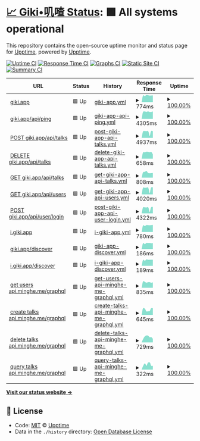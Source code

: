 # [📈 Giki•叽喳 Status](https://giki.app): <!--live status--> **🟩 All systems operational**

This repository contains the open-source uptime monitor and status page for [Upptime](https://upptime.js.org), powered by [Upptime](https://github.com/upptime/upptime).

[![Uptime CI](https://github.com/koj-co/upptime/workflows/Uptime%20CI/badge.svg)](https://github.com/koj-co/upptime/actions?query=workflow%3A%22Uptime+CI%22)
[![Response Time CI](https://github.com/koj-co/upptime/workflows/Response%20Time%20CI/badge.svg)](https://github.com/koj-co/upptime/actions?query=workflow%3A%22Response+Time+CI%22)
[![Graphs CI](https://github.com/koj-co/upptime/workflows/Graphs%20CI/badge.svg)](https://github.com/koj-co/upptime/actions?query=workflow%3A%22Graphs+CI%22)
[![Static Site CI](https://github.com/koj-co/upptime/workflows/Static%20Site%20CI/badge.svg)](https://github.com/koj-co/upptime/actions?query=workflow%3A%22Static+Site+CI%22)
[![Summary CI](https://github.com/koj-co/upptime/workflows/Summary%20CI/badge.svg)](https://github.com/koj-co/upptime/actions?query=workflow%3A%22Summary+CI%22)

<!--start: status pages-->
<!-- This summary is generated by Upptime (https://github.com/upptime/upptime) -->
<!-- Do not edit this manually, your changes will be overwritten -->
<!-- prettier-ignore -->
| URL | Status | History | Response Time | Uptime |
| --- | ------ | ------- | ------------- | ------ |
| <img alt="" src="https://icons.duckduckgo.com/ip3/giki.app.ico" height="13"> [giki.app](https://giki.app) | 🟩 Up | [giki-app.yml](https://github.com/gikiapp/status/commits/HEAD/history/giki-app.yml) | <details><summary><img alt="Response time graph" src="./graphs/giki-app/response-time-week.png" height="20"> 774ms</summary><br><a href="https://gikiapp.github.io/status/history/giki-app"><img alt="Response time 709" src="https://img.shields.io/endpoint?url=https%3A%2F%2Fraw.githubusercontent.com%2Fgikiapp%2Fstatus%2FHEAD%2Fapi%2Fgiki-app%2Fresponse-time.json"></a><br><a href="https://gikiapp.github.io/status/history/giki-app"><img alt="24-hour response time 627" src="https://img.shields.io/endpoint?url=https%3A%2F%2Fraw.githubusercontent.com%2Fgikiapp%2Fstatus%2FHEAD%2Fapi%2Fgiki-app%2Fresponse-time-day.json"></a><br><a href="https://gikiapp.github.io/status/history/giki-app"><img alt="7-day response time 774" src="https://img.shields.io/endpoint?url=https%3A%2F%2Fraw.githubusercontent.com%2Fgikiapp%2Fstatus%2FHEAD%2Fapi%2Fgiki-app%2Fresponse-time-week.json"></a><br><a href="https://gikiapp.github.io/status/history/giki-app"><img alt="30-day response time 736" src="https://img.shields.io/endpoint?url=https%3A%2F%2Fraw.githubusercontent.com%2Fgikiapp%2Fstatus%2FHEAD%2Fapi%2Fgiki-app%2Fresponse-time-month.json"></a><br><a href="https://gikiapp.github.io/status/history/giki-app"><img alt="1-year response time 796" src="https://img.shields.io/endpoint?url=https%3A%2F%2Fraw.githubusercontent.com%2Fgikiapp%2Fstatus%2FHEAD%2Fapi%2Fgiki-app%2Fresponse-time-year.json"></a></details> | <details><summary><a href="https://gikiapp.github.io/status/history/giki-app">100.00%</a></summary><a href="https://gikiapp.github.io/status/history/giki-app"><img alt="All-time uptime 93.54%" src="https://img.shields.io/endpoint?url=https%3A%2F%2Fraw.githubusercontent.com%2Fgikiapp%2Fstatus%2FHEAD%2Fapi%2Fgiki-app%2Fuptime.json"></a><br><a href="https://gikiapp.github.io/status/history/giki-app"><img alt="24-hour uptime 100.00%" src="https://img.shields.io/endpoint?url=https%3A%2F%2Fraw.githubusercontent.com%2Fgikiapp%2Fstatus%2FHEAD%2Fapi%2Fgiki-app%2Fuptime-day.json"></a><br><a href="https://gikiapp.github.io/status/history/giki-app"><img alt="7-day uptime 100.00%" src="https://img.shields.io/endpoint?url=https%3A%2F%2Fraw.githubusercontent.com%2Fgikiapp%2Fstatus%2FHEAD%2Fapi%2Fgiki-app%2Fuptime-week.json"></a><br><a href="https://gikiapp.github.io/status/history/giki-app"><img alt="30-day uptime 94.66%" src="https://img.shields.io/endpoint?url=https%3A%2F%2Fraw.githubusercontent.com%2Fgikiapp%2Fstatus%2FHEAD%2Fapi%2Fgiki-app%2Fuptime-month.json"></a><br><a href="https://gikiapp.github.io/status/history/giki-app"><img alt="1-year uptime 89.28%" src="https://img.shields.io/endpoint?url=https%3A%2F%2Fraw.githubusercontent.com%2Fgikiapp%2Fstatus%2FHEAD%2Fapi%2Fgiki-app%2Fuptime-year.json"></a></details>
| <img alt="" src="https://icons.duckduckgo.com/ip3/giki.app.ico" height="13"> [giki.app/api/ping](https://giki.app/api/ping) | 🟩 Up | [giki-app-api-ping.yml](https://github.com/gikiapp/status/commits/HEAD/history/giki-app-api-ping.yml) | <details><summary><img alt="Response time graph" src="./graphs/giki-app-api-ping/response-time-week.png" height="20"> 4305ms</summary><br><a href="https://gikiapp.github.io/status/history/giki-app-api-ping"><img alt="Response time 1993" src="https://img.shields.io/endpoint?url=https%3A%2F%2Fraw.githubusercontent.com%2Fgikiapp%2Fstatus%2FHEAD%2Fapi%2Fgiki-app-api-ping%2Fresponse-time.json"></a><br><a href="https://gikiapp.github.io/status/history/giki-app-api-ping"><img alt="24-hour response time 4264" src="https://img.shields.io/endpoint?url=https%3A%2F%2Fraw.githubusercontent.com%2Fgikiapp%2Fstatus%2FHEAD%2Fapi%2Fgiki-app-api-ping%2Fresponse-time-day.json"></a><br><a href="https://gikiapp.github.io/status/history/giki-app-api-ping"><img alt="7-day response time 4305" src="https://img.shields.io/endpoint?url=https%3A%2F%2Fraw.githubusercontent.com%2Fgikiapp%2Fstatus%2FHEAD%2Fapi%2Fgiki-app-api-ping%2Fresponse-time-week.json"></a><br><a href="https://gikiapp.github.io/status/history/giki-app-api-ping"><img alt="30-day response time 4229" src="https://img.shields.io/endpoint?url=https%3A%2F%2Fraw.githubusercontent.com%2Fgikiapp%2Fstatus%2FHEAD%2Fapi%2Fgiki-app-api-ping%2Fresponse-time-month.json"></a><br><a href="https://gikiapp.github.io/status/history/giki-app-api-ping"><img alt="1-year response time 2343" src="https://img.shields.io/endpoint?url=https%3A%2F%2Fraw.githubusercontent.com%2Fgikiapp%2Fstatus%2FHEAD%2Fapi%2Fgiki-app-api-ping%2Fresponse-time-year.json"></a></details> | <details><summary><a href="https://gikiapp.github.io/status/history/giki-app-api-ping">100.00%</a></summary><a href="https://gikiapp.github.io/status/history/giki-app-api-ping"><img alt="All-time uptime 93.45%" src="https://img.shields.io/endpoint?url=https%3A%2F%2Fraw.githubusercontent.com%2Fgikiapp%2Fstatus%2FHEAD%2Fapi%2Fgiki-app-api-ping%2Fuptime.json"></a><br><a href="https://gikiapp.github.io/status/history/giki-app-api-ping"><img alt="24-hour uptime 100.00%" src="https://img.shields.io/endpoint?url=https%3A%2F%2Fraw.githubusercontent.com%2Fgikiapp%2Fstatus%2FHEAD%2Fapi%2Fgiki-app-api-ping%2Fuptime-day.json"></a><br><a href="https://gikiapp.github.io/status/history/giki-app-api-ping"><img alt="7-day uptime 100.00%" src="https://img.shields.io/endpoint?url=https%3A%2F%2Fraw.githubusercontent.com%2Fgikiapp%2Fstatus%2FHEAD%2Fapi%2Fgiki-app-api-ping%2Fuptime-week.json"></a><br><a href="https://gikiapp.github.io/status/history/giki-app-api-ping"><img alt="30-day uptime 94.66%" src="https://img.shields.io/endpoint?url=https%3A%2F%2Fraw.githubusercontent.com%2Fgikiapp%2Fstatus%2FHEAD%2Fapi%2Fgiki-app-api-ping%2Fuptime-month.json"></a><br><a href="https://gikiapp.github.io/status/history/giki-app-api-ping"><img alt="1-year uptime 89.29%" src="https://img.shields.io/endpoint?url=https%3A%2F%2Fraw.githubusercontent.com%2Fgikiapp%2Fstatus%2FHEAD%2Fapi%2Fgiki-app-api-ping%2Fuptime-year.json"></a></details>
| <img alt="" src="https://icons.duckduckgo.com/ip3/giki.app.ico" height="13"> [POST giki.app/api/talks](https://giki.app/api/talks) | 🟩 Up | [post-giki-app-api-talks.yml](https://github.com/gikiapp/status/commits/HEAD/history/post-giki-app-api-talks.yml) | <details><summary><img alt="Response time graph" src="./graphs/post-giki-app-api-talks/response-time-week.png" height="20"> 4937ms</summary><br><a href="https://gikiapp.github.io/status/history/post-giki-app-api-talks"><img alt="Response time 2391" src="https://img.shields.io/endpoint?url=https%3A%2F%2Fraw.githubusercontent.com%2Fgikiapp%2Fstatus%2FHEAD%2Fapi%2Fpost-giki-app-api-talks%2Fresponse-time.json"></a><br><a href="https://gikiapp.github.io/status/history/post-giki-app-api-talks"><img alt="24-hour response time 6176" src="https://img.shields.io/endpoint?url=https%3A%2F%2Fraw.githubusercontent.com%2Fgikiapp%2Fstatus%2FHEAD%2Fapi%2Fpost-giki-app-api-talks%2Fresponse-time-day.json"></a><br><a href="https://gikiapp.github.io/status/history/post-giki-app-api-talks"><img alt="7-day response time 4937" src="https://img.shields.io/endpoint?url=https%3A%2F%2Fraw.githubusercontent.com%2Fgikiapp%2Fstatus%2FHEAD%2Fapi%2Fpost-giki-app-api-talks%2Fresponse-time-week.json"></a><br><a href="https://gikiapp.github.io/status/history/post-giki-app-api-talks"><img alt="30-day response time 5150" src="https://img.shields.io/endpoint?url=https%3A%2F%2Fraw.githubusercontent.com%2Fgikiapp%2Fstatus%2FHEAD%2Fapi%2Fpost-giki-app-api-talks%2Fresponse-time-month.json"></a><br><a href="https://gikiapp.github.io/status/history/post-giki-app-api-talks"><img alt="1-year response time 3050" src="https://img.shields.io/endpoint?url=https%3A%2F%2Fraw.githubusercontent.com%2Fgikiapp%2Fstatus%2FHEAD%2Fapi%2Fpost-giki-app-api-talks%2Fresponse-time-year.json"></a></details> | <details><summary><a href="https://gikiapp.github.io/status/history/post-giki-app-api-talks">100.00%</a></summary><a href="https://gikiapp.github.io/status/history/post-giki-app-api-talks"><img alt="All-time uptime 49.80%" src="https://img.shields.io/endpoint?url=https%3A%2F%2Fraw.githubusercontent.com%2Fgikiapp%2Fstatus%2FHEAD%2Fapi%2Fpost-giki-app-api-talks%2Fuptime.json"></a><br><a href="https://gikiapp.github.io/status/history/post-giki-app-api-talks"><img alt="24-hour uptime 100.00%" src="https://img.shields.io/endpoint?url=https%3A%2F%2Fraw.githubusercontent.com%2Fgikiapp%2Fstatus%2FHEAD%2Fapi%2Fpost-giki-app-api-talks%2Fuptime-day.json"></a><br><a href="https://gikiapp.github.io/status/history/post-giki-app-api-talks"><img alt="7-day uptime 100.00%" src="https://img.shields.io/endpoint?url=https%3A%2F%2Fraw.githubusercontent.com%2Fgikiapp%2Fstatus%2FHEAD%2Fapi%2Fpost-giki-app-api-talks%2Fuptime-week.json"></a><br><a href="https://gikiapp.github.io/status/history/post-giki-app-api-talks"><img alt="30-day uptime 94.66%" src="https://img.shields.io/endpoint?url=https%3A%2F%2Fraw.githubusercontent.com%2Fgikiapp%2Fstatus%2FHEAD%2Fapi%2Fpost-giki-app-api-talks%2Fuptime-month.json"></a><br><a href="https://gikiapp.github.io/status/history/post-giki-app-api-talks"><img alt="1-year uptime 62.02%" src="https://img.shields.io/endpoint?url=https%3A%2F%2Fraw.githubusercontent.com%2Fgikiapp%2Fstatus%2FHEAD%2Fapi%2Fpost-giki-app-api-talks%2Fuptime-year.json"></a></details>
| <img alt="" src="https://icons.duckduckgo.com/ip3/giki.app.ico" height="13"> [DELETE giki.app/api/talks](https://giki.app/api/talks) | 🟩 Up | [delete-giki-app-api-talks.yml](https://github.com/gikiapp/status/commits/HEAD/history/delete-giki-app-api-talks.yml) | <details><summary><img alt="Response time graph" src="./graphs/delete-giki-app-api-talks/response-time-week.png" height="20"> 658ms</summary><br><a href="https://gikiapp.github.io/status/history/delete-giki-app-api-talks"><img alt="Response time 566" src="https://img.shields.io/endpoint?url=https%3A%2F%2Fraw.githubusercontent.com%2Fgikiapp%2Fstatus%2FHEAD%2Fapi%2Fdelete-giki-app-api-talks%2Fresponse-time.json"></a><br><a href="https://gikiapp.github.io/status/history/delete-giki-app-api-talks"><img alt="24-hour response time 618" src="https://img.shields.io/endpoint?url=https%3A%2F%2Fraw.githubusercontent.com%2Fgikiapp%2Fstatus%2FHEAD%2Fapi%2Fdelete-giki-app-api-talks%2Fresponse-time-day.json"></a><br><a href="https://gikiapp.github.io/status/history/delete-giki-app-api-talks"><img alt="7-day response time 658" src="https://img.shields.io/endpoint?url=https%3A%2F%2Fraw.githubusercontent.com%2Fgikiapp%2Fstatus%2FHEAD%2Fapi%2Fdelete-giki-app-api-talks%2Fresponse-time-week.json"></a><br><a href="https://gikiapp.github.io/status/history/delete-giki-app-api-talks"><img alt="30-day response time 638" src="https://img.shields.io/endpoint?url=https%3A%2F%2Fraw.githubusercontent.com%2Fgikiapp%2Fstatus%2FHEAD%2Fapi%2Fdelete-giki-app-api-talks%2Fresponse-time-month.json"></a><br><a href="https://gikiapp.github.io/status/history/delete-giki-app-api-talks"><img alt="1-year response time 566" src="https://img.shields.io/endpoint?url=https%3A%2F%2Fraw.githubusercontent.com%2Fgikiapp%2Fstatus%2FHEAD%2Fapi%2Fdelete-giki-app-api-talks%2Fresponse-time-year.json"></a></details> | <details><summary><a href="https://gikiapp.github.io/status/history/delete-giki-app-api-talks">100.00%</a></summary><a href="https://gikiapp.github.io/status/history/delete-giki-app-api-talks"><img alt="All-time uptime 83.22%" src="https://img.shields.io/endpoint?url=https%3A%2F%2Fraw.githubusercontent.com%2Fgikiapp%2Fstatus%2FHEAD%2Fapi%2Fdelete-giki-app-api-talks%2Fuptime.json"></a><br><a href="https://gikiapp.github.io/status/history/delete-giki-app-api-talks"><img alt="24-hour uptime 100.00%" src="https://img.shields.io/endpoint?url=https%3A%2F%2Fraw.githubusercontent.com%2Fgikiapp%2Fstatus%2FHEAD%2Fapi%2Fdelete-giki-app-api-talks%2Fuptime-day.json"></a><br><a href="https://gikiapp.github.io/status/history/delete-giki-app-api-talks"><img alt="7-day uptime 100.00%" src="https://img.shields.io/endpoint?url=https%3A%2F%2Fraw.githubusercontent.com%2Fgikiapp%2Fstatus%2FHEAD%2Fapi%2Fdelete-giki-app-api-talks%2Fuptime-week.json"></a><br><a href="https://gikiapp.github.io/status/history/delete-giki-app-api-talks"><img alt="30-day uptime 94.66%" src="https://img.shields.io/endpoint?url=https%3A%2F%2Fraw.githubusercontent.com%2Fgikiapp%2Fstatus%2FHEAD%2Fapi%2Fdelete-giki-app-api-talks%2Fuptime-month.json"></a><br><a href="https://gikiapp.github.io/status/history/delete-giki-app-api-talks"><img alt="1-year uptime 83.22%" src="https://img.shields.io/endpoint?url=https%3A%2F%2Fraw.githubusercontent.com%2Fgikiapp%2Fstatus%2FHEAD%2Fapi%2Fdelete-giki-app-api-talks%2Fuptime-year.json"></a></details>
| <img alt="" src="https://icons.duckduckgo.com/ip3/giki.app.ico" height="13"> [GET giki.app/api/talks](https://giki.app/api/talks?user_name=i) | 🟩 Up | [get-giki-app-api-talks.yml](https://github.com/gikiapp/status/commits/HEAD/history/get-giki-app-api-talks.yml) | <details><summary><img alt="Response time graph" src="./graphs/get-giki-app-api-talks/response-time-week.png" height="20"> 808ms</summary><br><a href="https://gikiapp.github.io/status/history/get-giki-app-api-talks"><img alt="Response time 753" src="https://img.shields.io/endpoint?url=https%3A%2F%2Fraw.githubusercontent.com%2Fgikiapp%2Fstatus%2FHEAD%2Fapi%2Fget-giki-app-api-talks%2Fresponse-time.json"></a><br><a href="https://gikiapp.github.io/status/history/get-giki-app-api-talks"><img alt="24-hour response time 786" src="https://img.shields.io/endpoint?url=https%3A%2F%2Fraw.githubusercontent.com%2Fgikiapp%2Fstatus%2FHEAD%2Fapi%2Fget-giki-app-api-talks%2Fresponse-time-day.json"></a><br><a href="https://gikiapp.github.io/status/history/get-giki-app-api-talks"><img alt="7-day response time 808" src="https://img.shields.io/endpoint?url=https%3A%2F%2Fraw.githubusercontent.com%2Fgikiapp%2Fstatus%2FHEAD%2Fapi%2Fget-giki-app-api-talks%2Fresponse-time-week.json"></a><br><a href="https://gikiapp.github.io/status/history/get-giki-app-api-talks"><img alt="30-day response time 709" src="https://img.shields.io/endpoint?url=https%3A%2F%2Fraw.githubusercontent.com%2Fgikiapp%2Fstatus%2FHEAD%2Fapi%2Fget-giki-app-api-talks%2Fresponse-time-month.json"></a><br><a href="https://gikiapp.github.io/status/history/get-giki-app-api-talks"><img alt="1-year response time 727" src="https://img.shields.io/endpoint?url=https%3A%2F%2Fraw.githubusercontent.com%2Fgikiapp%2Fstatus%2FHEAD%2Fapi%2Fget-giki-app-api-talks%2Fresponse-time-year.json"></a></details> | <details><summary><a href="https://gikiapp.github.io/status/history/get-giki-app-api-talks">100.00%</a></summary><a href="https://gikiapp.github.io/status/history/get-giki-app-api-talks"><img alt="All-time uptime 92.48%" src="https://img.shields.io/endpoint?url=https%3A%2F%2Fraw.githubusercontent.com%2Fgikiapp%2Fstatus%2FHEAD%2Fapi%2Fget-giki-app-api-talks%2Fuptime.json"></a><br><a href="https://gikiapp.github.io/status/history/get-giki-app-api-talks"><img alt="24-hour uptime 100.00%" src="https://img.shields.io/endpoint?url=https%3A%2F%2Fraw.githubusercontent.com%2Fgikiapp%2Fstatus%2FHEAD%2Fapi%2Fget-giki-app-api-talks%2Fuptime-day.json"></a><br><a href="https://gikiapp.github.io/status/history/get-giki-app-api-talks"><img alt="7-day uptime 100.00%" src="https://img.shields.io/endpoint?url=https%3A%2F%2Fraw.githubusercontent.com%2Fgikiapp%2Fstatus%2FHEAD%2Fapi%2Fget-giki-app-api-talks%2Fuptime-week.json"></a><br><a href="https://gikiapp.github.io/status/history/get-giki-app-api-talks"><img alt="30-day uptime 94.66%" src="https://img.shields.io/endpoint?url=https%3A%2F%2Fraw.githubusercontent.com%2Fgikiapp%2Fstatus%2FHEAD%2Fapi%2Fget-giki-app-api-talks%2Fuptime-month.json"></a><br><a href="https://gikiapp.github.io/status/history/get-giki-app-api-talks"><img alt="1-year uptime 87.52%" src="https://img.shields.io/endpoint?url=https%3A%2F%2Fraw.githubusercontent.com%2Fgikiapp%2Fstatus%2FHEAD%2Fapi%2Fget-giki-app-api-talks%2Fuptime-year.json"></a></details>
| <img alt="" src="https://icons.duckduckgo.com/ip3/giki.app.ico" height="13"> [GET giki.app/api/users](https://giki.app/api/users?name=i) | 🟩 Up | [get-giki-app-api-users.yml](https://github.com/gikiapp/status/commits/HEAD/history/get-giki-app-api-users.yml) | <details><summary><img alt="Response time graph" src="./graphs/get-giki-app-api-users/response-time-week.png" height="20"> 4020ms</summary><br><a href="https://gikiapp.github.io/status/history/get-giki-app-api-users"><img alt="Response time 1462" src="https://img.shields.io/endpoint?url=https%3A%2F%2Fraw.githubusercontent.com%2Fgikiapp%2Fstatus%2FHEAD%2Fapi%2Fget-giki-app-api-users%2Fresponse-time.json"></a><br><a href="https://gikiapp.github.io/status/history/get-giki-app-api-users"><img alt="24-hour response time 4660" src="https://img.shields.io/endpoint?url=https%3A%2F%2Fraw.githubusercontent.com%2Fgikiapp%2Fstatus%2FHEAD%2Fapi%2Fget-giki-app-api-users%2Fresponse-time-day.json"></a><br><a href="https://gikiapp.github.io/status/history/get-giki-app-api-users"><img alt="7-day response time 4020" src="https://img.shields.io/endpoint?url=https%3A%2F%2Fraw.githubusercontent.com%2Fgikiapp%2Fstatus%2FHEAD%2Fapi%2Fget-giki-app-api-users%2Fresponse-time-week.json"></a><br><a href="https://gikiapp.github.io/status/history/get-giki-app-api-users"><img alt="30-day response time 4054" src="https://img.shields.io/endpoint?url=https%3A%2F%2Fraw.githubusercontent.com%2Fgikiapp%2Fstatus%2FHEAD%2Fapi%2Fget-giki-app-api-users%2Fresponse-time-month.json"></a><br><a href="https://gikiapp.github.io/status/history/get-giki-app-api-users"><img alt="1-year response time 1909" src="https://img.shields.io/endpoint?url=https%3A%2F%2Fraw.githubusercontent.com%2Fgikiapp%2Fstatus%2FHEAD%2Fapi%2Fget-giki-app-api-users%2Fresponse-time-year.json"></a></details> | <details><summary><a href="https://gikiapp.github.io/status/history/get-giki-app-api-users">100.00%</a></summary><a href="https://gikiapp.github.io/status/history/get-giki-app-api-users"><img alt="All-time uptime 93.40%" src="https://img.shields.io/endpoint?url=https%3A%2F%2Fraw.githubusercontent.com%2Fgikiapp%2Fstatus%2FHEAD%2Fapi%2Fget-giki-app-api-users%2Fuptime.json"></a><br><a href="https://gikiapp.github.io/status/history/get-giki-app-api-users"><img alt="24-hour uptime 100.00%" src="https://img.shields.io/endpoint?url=https%3A%2F%2Fraw.githubusercontent.com%2Fgikiapp%2Fstatus%2FHEAD%2Fapi%2Fget-giki-app-api-users%2Fuptime-day.json"></a><br><a href="https://gikiapp.github.io/status/history/get-giki-app-api-users"><img alt="7-day uptime 100.00%" src="https://img.shields.io/endpoint?url=https%3A%2F%2Fraw.githubusercontent.com%2Fgikiapp%2Fstatus%2FHEAD%2Fapi%2Fget-giki-app-api-users%2Fuptime-week.json"></a><br><a href="https://gikiapp.github.io/status/history/get-giki-app-api-users"><img alt="30-day uptime 94.67%" src="https://img.shields.io/endpoint?url=https%3A%2F%2Fraw.githubusercontent.com%2Fgikiapp%2Fstatus%2FHEAD%2Fapi%2Fget-giki-app-api-users%2Fuptime-month.json"></a><br><a href="https://gikiapp.github.io/status/history/get-giki-app-api-users"><img alt="1-year uptime 89.18%" src="https://img.shields.io/endpoint?url=https%3A%2F%2Fraw.githubusercontent.com%2Fgikiapp%2Fstatus%2FHEAD%2Fapi%2Fget-giki-app-api-users%2Fuptime-year.json"></a></details>
| <img alt="" src="https://icons.duckduckgo.com/ip3/giki.app.ico" height="13"> [POST giki.app/api/user/login](https://giki.app/api/user/login) | 🟩 Up | [post-giki-app-api-user-login.yml](https://github.com/gikiapp/status/commits/HEAD/history/post-giki-app-api-user-login.yml) | <details><summary><img alt="Response time graph" src="./graphs/post-giki-app-api-user-login/response-time-week.png" height="20"> 4322ms</summary><br><a href="https://gikiapp.github.io/status/history/post-giki-app-api-user-login"><img alt="Response time 3552" src="https://img.shields.io/endpoint?url=https%3A%2F%2Fraw.githubusercontent.com%2Fgikiapp%2Fstatus%2FHEAD%2Fapi%2Fpost-giki-app-api-user-login%2Fresponse-time.json"></a><br><a href="https://gikiapp.github.io/status/history/post-giki-app-api-user-login"><img alt="24-hour response time 4896" src="https://img.shields.io/endpoint?url=https%3A%2F%2Fraw.githubusercontent.com%2Fgikiapp%2Fstatus%2FHEAD%2Fapi%2Fpost-giki-app-api-user-login%2Fresponse-time-day.json"></a><br><a href="https://gikiapp.github.io/status/history/post-giki-app-api-user-login"><img alt="7-day response time 4322" src="https://img.shields.io/endpoint?url=https%3A%2F%2Fraw.githubusercontent.com%2Fgikiapp%2Fstatus%2FHEAD%2Fapi%2Fpost-giki-app-api-user-login%2Fresponse-time-week.json"></a><br><a href="https://gikiapp.github.io/status/history/post-giki-app-api-user-login"><img alt="30-day response time 4490" src="https://img.shields.io/endpoint?url=https%3A%2F%2Fraw.githubusercontent.com%2Fgikiapp%2Fstatus%2FHEAD%2Fapi%2Fpost-giki-app-api-user-login%2Fresponse-time-month.json"></a><br><a href="https://gikiapp.github.io/status/history/post-giki-app-api-user-login"><img alt="1-year response time 4177" src="https://img.shields.io/endpoint?url=https%3A%2F%2Fraw.githubusercontent.com%2Fgikiapp%2Fstatus%2FHEAD%2Fapi%2Fpost-giki-app-api-user-login%2Fresponse-time-year.json"></a></details> | <details><summary><a href="https://gikiapp.github.io/status/history/post-giki-app-api-user-login">100.00%</a></summary><a href="https://gikiapp.github.io/status/history/post-giki-app-api-user-login"><img alt="All-time uptime 71.00%" src="https://img.shields.io/endpoint?url=https%3A%2F%2Fraw.githubusercontent.com%2Fgikiapp%2Fstatus%2FHEAD%2Fapi%2Fpost-giki-app-api-user-login%2Fuptime.json"></a><br><a href="https://gikiapp.github.io/status/history/post-giki-app-api-user-login"><img alt="24-hour uptime 100.00%" src="https://img.shields.io/endpoint?url=https%3A%2F%2Fraw.githubusercontent.com%2Fgikiapp%2Fstatus%2FHEAD%2Fapi%2Fpost-giki-app-api-user-login%2Fuptime-day.json"></a><br><a href="https://gikiapp.github.io/status/history/post-giki-app-api-user-login"><img alt="7-day uptime 100.00%" src="https://img.shields.io/endpoint?url=https%3A%2F%2Fraw.githubusercontent.com%2Fgikiapp%2Fstatus%2FHEAD%2Fapi%2Fpost-giki-app-api-user-login%2Fuptime-week.json"></a><br><a href="https://gikiapp.github.io/status/history/post-giki-app-api-user-login"><img alt="30-day uptime 94.67%" src="https://img.shields.io/endpoint?url=https%3A%2F%2Fraw.githubusercontent.com%2Fgikiapp%2Fstatus%2FHEAD%2Fapi%2Fpost-giki-app-api-user-login%2Fuptime-month.json"></a><br><a href="https://gikiapp.github.io/status/history/post-giki-app-api-user-login"><img alt="1-year uptime 62.04%" src="https://img.shields.io/endpoint?url=https%3A%2F%2Fraw.githubusercontent.com%2Fgikiapp%2Fstatus%2FHEAD%2Fapi%2Fpost-giki-app-api-user-login%2Fuptime-year.json"></a></details>
| <img alt="" src="https://icons.duckduckgo.com/ip3/i.giki.app.ico" height="13"> [i.giki.app](https://i.giki.app) | 🟩 Up | [i-giki-app.yml](https://github.com/gikiapp/status/commits/HEAD/history/i-giki-app.yml) | <details><summary><img alt="Response time graph" src="./graphs/i-giki-app/response-time-week.png" height="20"> 780ms</summary><br><a href="https://gikiapp.github.io/status/history/i-giki-app"><img alt="Response time 794" src="https://img.shields.io/endpoint?url=https%3A%2F%2Fraw.githubusercontent.com%2Fgikiapp%2Fstatus%2FHEAD%2Fapi%2Fi-giki-app%2Fresponse-time.json"></a><br><a href="https://gikiapp.github.io/status/history/i-giki-app"><img alt="24-hour response time 637" src="https://img.shields.io/endpoint?url=https%3A%2F%2Fraw.githubusercontent.com%2Fgikiapp%2Fstatus%2FHEAD%2Fapi%2Fi-giki-app%2Fresponse-time-day.json"></a><br><a href="https://gikiapp.github.io/status/history/i-giki-app"><img alt="7-day response time 780" src="https://img.shields.io/endpoint?url=https%3A%2F%2Fraw.githubusercontent.com%2Fgikiapp%2Fstatus%2FHEAD%2Fapi%2Fi-giki-app%2Fresponse-time-week.json"></a><br><a href="https://gikiapp.github.io/status/history/i-giki-app"><img alt="30-day response time 744" src="https://img.shields.io/endpoint?url=https%3A%2F%2Fraw.githubusercontent.com%2Fgikiapp%2Fstatus%2FHEAD%2Fapi%2Fi-giki-app%2Fresponse-time-month.json"></a><br><a href="https://gikiapp.github.io/status/history/i-giki-app"><img alt="1-year response time 794" src="https://img.shields.io/endpoint?url=https%3A%2F%2Fraw.githubusercontent.com%2Fgikiapp%2Fstatus%2FHEAD%2Fapi%2Fi-giki-app%2Fresponse-time-year.json"></a></details> | <details><summary><a href="https://gikiapp.github.io/status/history/i-giki-app">100.00%</a></summary><a href="https://gikiapp.github.io/status/history/i-giki-app"><img alt="All-time uptime 78.85%" src="https://img.shields.io/endpoint?url=https%3A%2F%2Fraw.githubusercontent.com%2Fgikiapp%2Fstatus%2FHEAD%2Fapi%2Fi-giki-app%2Fuptime.json"></a><br><a href="https://gikiapp.github.io/status/history/i-giki-app"><img alt="24-hour uptime 100.00%" src="https://img.shields.io/endpoint?url=https%3A%2F%2Fraw.githubusercontent.com%2Fgikiapp%2Fstatus%2FHEAD%2Fapi%2Fi-giki-app%2Fuptime-day.json"></a><br><a href="https://gikiapp.github.io/status/history/i-giki-app"><img alt="7-day uptime 100.00%" src="https://img.shields.io/endpoint?url=https%3A%2F%2Fraw.githubusercontent.com%2Fgikiapp%2Fstatus%2FHEAD%2Fapi%2Fi-giki-app%2Fuptime-week.json"></a><br><a href="https://gikiapp.github.io/status/history/i-giki-app"><img alt="30-day uptime 94.67%" src="https://img.shields.io/endpoint?url=https%3A%2F%2Fraw.githubusercontent.com%2Fgikiapp%2Fstatus%2FHEAD%2Fapi%2Fi-giki-app%2Fuptime-month.json"></a><br><a href="https://gikiapp.github.io/status/history/i-giki-app"><img alt="1-year uptime 78.85%" src="https://img.shields.io/endpoint?url=https%3A%2F%2Fraw.githubusercontent.com%2Fgikiapp%2Fstatus%2FHEAD%2Fapi%2Fi-giki-app%2Fuptime-year.json"></a></details>
| <img alt="" src="https://icons.duckduckgo.com/ip3/giki.app.ico" height="13"> [giki.app/discover](https://giki.app/discover) | 🟩 Up | [giki-app-discover.yml](https://github.com/gikiapp/status/commits/HEAD/history/giki-app-discover.yml) | <details><summary><img alt="Response time graph" src="./graphs/giki-app-discover/response-time-week.png" height="20"> 186ms</summary><br><a href="https://gikiapp.github.io/status/history/giki-app-discover"><img alt="Response time 210" src="https://img.shields.io/endpoint?url=https%3A%2F%2Fraw.githubusercontent.com%2Fgikiapp%2Fstatus%2FHEAD%2Fapi%2Fgiki-app-discover%2Fresponse-time.json"></a><br><a href="https://gikiapp.github.io/status/history/giki-app-discover"><img alt="24-hour response time 145" src="https://img.shields.io/endpoint?url=https%3A%2F%2Fraw.githubusercontent.com%2Fgikiapp%2Fstatus%2FHEAD%2Fapi%2Fgiki-app-discover%2Fresponse-time-day.json"></a><br><a href="https://gikiapp.github.io/status/history/giki-app-discover"><img alt="7-day response time 186" src="https://img.shields.io/endpoint?url=https%3A%2F%2Fraw.githubusercontent.com%2Fgikiapp%2Fstatus%2FHEAD%2Fapi%2Fgiki-app-discover%2Fresponse-time-week.json"></a><br><a href="https://gikiapp.github.io/status/history/giki-app-discover"><img alt="30-day response time 180" src="https://img.shields.io/endpoint?url=https%3A%2F%2Fraw.githubusercontent.com%2Fgikiapp%2Fstatus%2FHEAD%2Fapi%2Fgiki-app-discover%2Fresponse-time-month.json"></a><br><a href="https://gikiapp.github.io/status/history/giki-app-discover"><img alt="1-year response time 210" src="https://img.shields.io/endpoint?url=https%3A%2F%2Fraw.githubusercontent.com%2Fgikiapp%2Fstatus%2FHEAD%2Fapi%2Fgiki-app-discover%2Fresponse-time-year.json"></a></details> | <details><summary><a href="https://gikiapp.github.io/status/history/giki-app-discover">100.00%</a></summary><a href="https://gikiapp.github.io/status/history/giki-app-discover"><img alt="All-time uptime 78.72%" src="https://img.shields.io/endpoint?url=https%3A%2F%2Fraw.githubusercontent.com%2Fgikiapp%2Fstatus%2FHEAD%2Fapi%2Fgiki-app-discover%2Fuptime.json"></a><br><a href="https://gikiapp.github.io/status/history/giki-app-discover"><img alt="24-hour uptime 100.00%" src="https://img.shields.io/endpoint?url=https%3A%2F%2Fraw.githubusercontent.com%2Fgikiapp%2Fstatus%2FHEAD%2Fapi%2Fgiki-app-discover%2Fuptime-day.json"></a><br><a href="https://gikiapp.github.io/status/history/giki-app-discover"><img alt="7-day uptime 100.00%" src="https://img.shields.io/endpoint?url=https%3A%2F%2Fraw.githubusercontent.com%2Fgikiapp%2Fstatus%2FHEAD%2Fapi%2Fgiki-app-discover%2Fuptime-week.json"></a><br><a href="https://gikiapp.github.io/status/history/giki-app-discover"><img alt="30-day uptime 94.67%" src="https://img.shields.io/endpoint?url=https%3A%2F%2Fraw.githubusercontent.com%2Fgikiapp%2Fstatus%2FHEAD%2Fapi%2Fgiki-app-discover%2Fuptime-month.json"></a><br><a href="https://gikiapp.github.io/status/history/giki-app-discover"><img alt="1-year uptime 78.72%" src="https://img.shields.io/endpoint?url=https%3A%2F%2Fraw.githubusercontent.com%2Fgikiapp%2Fstatus%2FHEAD%2Fapi%2Fgiki-app-discover%2Fuptime-year.json"></a></details>
| <img alt="" src="https://icons.duckduckgo.com/ip3/i.giki.app.ico" height="13"> [i.giki.app/discover](https://i.giki.app/discover) | 🟩 Up | [i-giki-app-discover.yml](https://github.com/gikiapp/status/commits/HEAD/history/i-giki-app-discover.yml) | <details><summary><img alt="Response time graph" src="./graphs/i-giki-app-discover/response-time-week.png" height="20"> 189ms</summary><br><a href="https://gikiapp.github.io/status/history/i-giki-app-discover"><img alt="Response time 210" src="https://img.shields.io/endpoint?url=https%3A%2F%2Fraw.githubusercontent.com%2Fgikiapp%2Fstatus%2FHEAD%2Fapi%2Fi-giki-app-discover%2Fresponse-time.json"></a><br><a href="https://gikiapp.github.io/status/history/i-giki-app-discover"><img alt="24-hour response time 143" src="https://img.shields.io/endpoint?url=https%3A%2F%2Fraw.githubusercontent.com%2Fgikiapp%2Fstatus%2FHEAD%2Fapi%2Fi-giki-app-discover%2Fresponse-time-day.json"></a><br><a href="https://gikiapp.github.io/status/history/i-giki-app-discover"><img alt="7-day response time 189" src="https://img.shields.io/endpoint?url=https%3A%2F%2Fraw.githubusercontent.com%2Fgikiapp%2Fstatus%2FHEAD%2Fapi%2Fi-giki-app-discover%2Fresponse-time-week.json"></a><br><a href="https://gikiapp.github.io/status/history/i-giki-app-discover"><img alt="30-day response time 179" src="https://img.shields.io/endpoint?url=https%3A%2F%2Fraw.githubusercontent.com%2Fgikiapp%2Fstatus%2FHEAD%2Fapi%2Fi-giki-app-discover%2Fresponse-time-month.json"></a><br><a href="https://gikiapp.github.io/status/history/i-giki-app-discover"><img alt="1-year response time 210" src="https://img.shields.io/endpoint?url=https%3A%2F%2Fraw.githubusercontent.com%2Fgikiapp%2Fstatus%2FHEAD%2Fapi%2Fi-giki-app-discover%2Fresponse-time-year.json"></a></details> | <details><summary><a href="https://gikiapp.github.io/status/history/i-giki-app-discover">100.00%</a></summary><a href="https://gikiapp.github.io/status/history/i-giki-app-discover"><img alt="All-time uptime 78.70%" src="https://img.shields.io/endpoint?url=https%3A%2F%2Fraw.githubusercontent.com%2Fgikiapp%2Fstatus%2FHEAD%2Fapi%2Fi-giki-app-discover%2Fuptime.json"></a><br><a href="https://gikiapp.github.io/status/history/i-giki-app-discover"><img alt="24-hour uptime 100.00%" src="https://img.shields.io/endpoint?url=https%3A%2F%2Fraw.githubusercontent.com%2Fgikiapp%2Fstatus%2FHEAD%2Fapi%2Fi-giki-app-discover%2Fuptime-day.json"></a><br><a href="https://gikiapp.github.io/status/history/i-giki-app-discover"><img alt="7-day uptime 100.00%" src="https://img.shields.io/endpoint?url=https%3A%2F%2Fraw.githubusercontent.com%2Fgikiapp%2Fstatus%2FHEAD%2Fapi%2Fi-giki-app-discover%2Fuptime-week.json"></a><br><a href="https://gikiapp.github.io/status/history/i-giki-app-discover"><img alt="30-day uptime 94.67%" src="https://img.shields.io/endpoint?url=https%3A%2F%2Fraw.githubusercontent.com%2Fgikiapp%2Fstatus%2FHEAD%2Fapi%2Fi-giki-app-discover%2Fuptime-month.json"></a><br><a href="https://gikiapp.github.io/status/history/i-giki-app-discover"><img alt="1-year uptime 78.70%" src="https://img.shields.io/endpoint?url=https%3A%2F%2Fraw.githubusercontent.com%2Fgikiapp%2Fstatus%2FHEAD%2Fapi%2Fi-giki-app-discover%2Fuptime-year.json"></a></details>
| <img alt="" src="https://icons.duckduckgo.com/ip3/api.minghe.me.ico" height="13"> [get users api.minghe.me/graphql](https://api.minghe.me/graphql) | 🟩 Up | [get-users-api-minghe-me-graphql.yml](https://github.com/gikiapp/status/commits/HEAD/history/get-users-api-minghe-me-graphql.yml) | <details><summary><img alt="Response time graph" src="./graphs/get-users-api-minghe-me-graphql/response-time-week.png" height="20"> 835ms</summary><br><a href="https://gikiapp.github.io/status/history/get-users-api-minghe-me-graphql"><img alt="Response time 827" src="https://img.shields.io/endpoint?url=https%3A%2F%2Fraw.githubusercontent.com%2Fgikiapp%2Fstatus%2FHEAD%2Fapi%2Fget-users-api-minghe-me-graphql%2Fresponse-time.json"></a><br><a href="https://gikiapp.github.io/status/history/get-users-api-minghe-me-graphql"><img alt="24-hour response time 679" src="https://img.shields.io/endpoint?url=https%3A%2F%2Fraw.githubusercontent.com%2Fgikiapp%2Fstatus%2FHEAD%2Fapi%2Fget-users-api-minghe-me-graphql%2Fresponse-time-day.json"></a><br><a href="https://gikiapp.github.io/status/history/get-users-api-minghe-me-graphql"><img alt="7-day response time 835" src="https://img.shields.io/endpoint?url=https%3A%2F%2Fraw.githubusercontent.com%2Fgikiapp%2Fstatus%2FHEAD%2Fapi%2Fget-users-api-minghe-me-graphql%2Fresponse-time-week.json"></a><br><a href="https://gikiapp.github.io/status/history/get-users-api-minghe-me-graphql"><img alt="30-day response time 860" src="https://img.shields.io/endpoint?url=https%3A%2F%2Fraw.githubusercontent.com%2Fgikiapp%2Fstatus%2FHEAD%2Fapi%2Fget-users-api-minghe-me-graphql%2Fresponse-time-month.json"></a><br><a href="https://gikiapp.github.io/status/history/get-users-api-minghe-me-graphql"><img alt="1-year response time 827" src="https://img.shields.io/endpoint?url=https%3A%2F%2Fraw.githubusercontent.com%2Fgikiapp%2Fstatus%2FHEAD%2Fapi%2Fget-users-api-minghe-me-graphql%2Fresponse-time-year.json"></a></details> | <details><summary><a href="https://gikiapp.github.io/status/history/get-users-api-minghe-me-graphql">100.00%</a></summary><a href="https://gikiapp.github.io/status/history/get-users-api-minghe-me-graphql"><img alt="All-time uptime 87.37%" src="https://img.shields.io/endpoint?url=https%3A%2F%2Fraw.githubusercontent.com%2Fgikiapp%2Fstatus%2FHEAD%2Fapi%2Fget-users-api-minghe-me-graphql%2Fuptime.json"></a><br><a href="https://gikiapp.github.io/status/history/get-users-api-minghe-me-graphql"><img alt="24-hour uptime 100.00%" src="https://img.shields.io/endpoint?url=https%3A%2F%2Fraw.githubusercontent.com%2Fgikiapp%2Fstatus%2FHEAD%2Fapi%2Fget-users-api-minghe-me-graphql%2Fuptime-day.json"></a><br><a href="https://gikiapp.github.io/status/history/get-users-api-minghe-me-graphql"><img alt="7-day uptime 100.00%" src="https://img.shields.io/endpoint?url=https%3A%2F%2Fraw.githubusercontent.com%2Fgikiapp%2Fstatus%2FHEAD%2Fapi%2Fget-users-api-minghe-me-graphql%2Fuptime-week.json"></a><br><a href="https://gikiapp.github.io/status/history/get-users-api-minghe-me-graphql"><img alt="30-day uptime 99.25%" src="https://img.shields.io/endpoint?url=https%3A%2F%2Fraw.githubusercontent.com%2Fgikiapp%2Fstatus%2FHEAD%2Fapi%2Fget-users-api-minghe-me-graphql%2Fuptime-month.json"></a><br><a href="https://gikiapp.github.io/status/history/get-users-api-minghe-me-graphql"><img alt="1-year uptime 87.37%" src="https://img.shields.io/endpoint?url=https%3A%2F%2Fraw.githubusercontent.com%2Fgikiapp%2Fstatus%2FHEAD%2Fapi%2Fget-users-api-minghe-me-graphql%2Fuptime-year.json"></a></details>
| <img alt="" src="https://icons.duckduckgo.com/ip3/api.minghe.me.ico" height="13"> [create talks api.minghe.me/graphql](https://api.minghe.me/graphql) | 🟩 Up | [create-talks-api-minghe-me-graphql.yml](https://github.com/gikiapp/status/commits/HEAD/history/create-talks-api-minghe-me-graphql.yml) | <details><summary><img alt="Response time graph" src="./graphs/create-talks-api-minghe-me-graphql/response-time-week.png" height="20"> 645ms</summary><br><a href="https://gikiapp.github.io/status/history/create-talks-api-minghe-me-graphql"><img alt="Response time 678" src="https://img.shields.io/endpoint?url=https%3A%2F%2Fraw.githubusercontent.com%2Fgikiapp%2Fstatus%2FHEAD%2Fapi%2Fcreate-talks-api-minghe-me-graphql%2Fresponse-time.json"></a><br><a href="https://gikiapp.github.io/status/history/create-talks-api-minghe-me-graphql"><img alt="24-hour response time 469" src="https://img.shields.io/endpoint?url=https%3A%2F%2Fraw.githubusercontent.com%2Fgikiapp%2Fstatus%2FHEAD%2Fapi%2Fcreate-talks-api-minghe-me-graphql%2Fresponse-time-day.json"></a><br><a href="https://gikiapp.github.io/status/history/create-talks-api-minghe-me-graphql"><img alt="7-day response time 645" src="https://img.shields.io/endpoint?url=https%3A%2F%2Fraw.githubusercontent.com%2Fgikiapp%2Fstatus%2FHEAD%2Fapi%2Fcreate-talks-api-minghe-me-graphql%2Fresponse-time-week.json"></a><br><a href="https://gikiapp.github.io/status/history/create-talks-api-minghe-me-graphql"><img alt="30-day response time 660" src="https://img.shields.io/endpoint?url=https%3A%2F%2Fraw.githubusercontent.com%2Fgikiapp%2Fstatus%2FHEAD%2Fapi%2Fcreate-talks-api-minghe-me-graphql%2Fresponse-time-month.json"></a><br><a href="https://gikiapp.github.io/status/history/create-talks-api-minghe-me-graphql"><img alt="1-year response time 678" src="https://img.shields.io/endpoint?url=https%3A%2F%2Fraw.githubusercontent.com%2Fgikiapp%2Fstatus%2FHEAD%2Fapi%2Fcreate-talks-api-minghe-me-graphql%2Fresponse-time-year.json"></a></details> | <details><summary><a href="https://gikiapp.github.io/status/history/create-talks-api-minghe-me-graphql">100.00%</a></summary><a href="https://gikiapp.github.io/status/history/create-talks-api-minghe-me-graphql"><img alt="All-time uptime 86.49%" src="https://img.shields.io/endpoint?url=https%3A%2F%2Fraw.githubusercontent.com%2Fgikiapp%2Fstatus%2FHEAD%2Fapi%2Fcreate-talks-api-minghe-me-graphql%2Fuptime.json"></a><br><a href="https://gikiapp.github.io/status/history/create-talks-api-minghe-me-graphql"><img alt="24-hour uptime 100.00%" src="https://img.shields.io/endpoint?url=https%3A%2F%2Fraw.githubusercontent.com%2Fgikiapp%2Fstatus%2FHEAD%2Fapi%2Fcreate-talks-api-minghe-me-graphql%2Fuptime-day.json"></a><br><a href="https://gikiapp.github.io/status/history/create-talks-api-minghe-me-graphql"><img alt="7-day uptime 100.00%" src="https://img.shields.io/endpoint?url=https%3A%2F%2Fraw.githubusercontent.com%2Fgikiapp%2Fstatus%2FHEAD%2Fapi%2Fcreate-talks-api-minghe-me-graphql%2Fuptime-week.json"></a><br><a href="https://gikiapp.github.io/status/history/create-talks-api-minghe-me-graphql"><img alt="30-day uptime 94.69%" src="https://img.shields.io/endpoint?url=https%3A%2F%2Fraw.githubusercontent.com%2Fgikiapp%2Fstatus%2FHEAD%2Fapi%2Fcreate-talks-api-minghe-me-graphql%2Fuptime-month.json"></a><br><a href="https://gikiapp.github.io/status/history/create-talks-api-minghe-me-graphql"><img alt="1-year uptime 86.49%" src="https://img.shields.io/endpoint?url=https%3A%2F%2Fraw.githubusercontent.com%2Fgikiapp%2Fstatus%2FHEAD%2Fapi%2Fcreate-talks-api-minghe-me-graphql%2Fuptime-year.json"></a></details>
| <img alt="" src="https://icons.duckduckgo.com/ip3/api.minghe.me.ico" height="13"> [delete talks api.minghe.me/graphql](https://api.minghe.me/graphql) | 🟩 Up | [delete-talks-api-minghe-me-graphql.yml](https://github.com/gikiapp/status/commits/HEAD/history/delete-talks-api-minghe-me-graphql.yml) | <details><summary><img alt="Response time graph" src="./graphs/delete-talks-api-minghe-me-graphql/response-time-week.png" height="20"> 729ms</summary><br><a href="https://gikiapp.github.io/status/history/delete-talks-api-minghe-me-graphql"><img alt="Response time 857" src="https://img.shields.io/endpoint?url=https%3A%2F%2Fraw.githubusercontent.com%2Fgikiapp%2Fstatus%2FHEAD%2Fapi%2Fdelete-talks-api-minghe-me-graphql%2Fresponse-time.json"></a><br><a href="https://gikiapp.github.io/status/history/delete-talks-api-minghe-me-graphql"><img alt="24-hour response time 620" src="https://img.shields.io/endpoint?url=https%3A%2F%2Fraw.githubusercontent.com%2Fgikiapp%2Fstatus%2FHEAD%2Fapi%2Fdelete-talks-api-minghe-me-graphql%2Fresponse-time-day.json"></a><br><a href="https://gikiapp.github.io/status/history/delete-talks-api-minghe-me-graphql"><img alt="7-day response time 729" src="https://img.shields.io/endpoint?url=https%3A%2F%2Fraw.githubusercontent.com%2Fgikiapp%2Fstatus%2FHEAD%2Fapi%2Fdelete-talks-api-minghe-me-graphql%2Fresponse-time-week.json"></a><br><a href="https://gikiapp.github.io/status/history/delete-talks-api-minghe-me-graphql"><img alt="30-day response time 610" src="https://img.shields.io/endpoint?url=https%3A%2F%2Fraw.githubusercontent.com%2Fgikiapp%2Fstatus%2FHEAD%2Fapi%2Fdelete-talks-api-minghe-me-graphql%2Fresponse-time-month.json"></a><br><a href="https://gikiapp.github.io/status/history/delete-talks-api-minghe-me-graphql"><img alt="1-year response time 857" src="https://img.shields.io/endpoint?url=https%3A%2F%2Fraw.githubusercontent.com%2Fgikiapp%2Fstatus%2FHEAD%2Fapi%2Fdelete-talks-api-minghe-me-graphql%2Fresponse-time-year.json"></a></details> | <details><summary><a href="https://gikiapp.github.io/status/history/delete-talks-api-minghe-me-graphql">100.00%</a></summary><a href="https://gikiapp.github.io/status/history/delete-talks-api-minghe-me-graphql"><img alt="All-time uptime 86.87%" src="https://img.shields.io/endpoint?url=https%3A%2F%2Fraw.githubusercontent.com%2Fgikiapp%2Fstatus%2FHEAD%2Fapi%2Fdelete-talks-api-minghe-me-graphql%2Fuptime.json"></a><br><a href="https://gikiapp.github.io/status/history/delete-talks-api-minghe-me-graphql"><img alt="24-hour uptime 100.00%" src="https://img.shields.io/endpoint?url=https%3A%2F%2Fraw.githubusercontent.com%2Fgikiapp%2Fstatus%2FHEAD%2Fapi%2Fdelete-talks-api-minghe-me-graphql%2Fuptime-day.json"></a><br><a href="https://gikiapp.github.io/status/history/delete-talks-api-minghe-me-graphql"><img alt="7-day uptime 100.00%" src="https://img.shields.io/endpoint?url=https%3A%2F%2Fraw.githubusercontent.com%2Fgikiapp%2Fstatus%2FHEAD%2Fapi%2Fdelete-talks-api-minghe-me-graphql%2Fuptime-week.json"></a><br><a href="https://gikiapp.github.io/status/history/delete-talks-api-minghe-me-graphql"><img alt="30-day uptime 99.45%" src="https://img.shields.io/endpoint?url=https%3A%2F%2Fraw.githubusercontent.com%2Fgikiapp%2Fstatus%2FHEAD%2Fapi%2Fdelete-talks-api-minghe-me-graphql%2Fuptime-month.json"></a><br><a href="https://gikiapp.github.io/status/history/delete-talks-api-minghe-me-graphql"><img alt="1-year uptime 86.87%" src="https://img.shields.io/endpoint?url=https%3A%2F%2Fraw.githubusercontent.com%2Fgikiapp%2Fstatus%2FHEAD%2Fapi%2Fdelete-talks-api-minghe-me-graphql%2Fuptime-year.json"></a></details>
| <img alt="" src="https://icons.duckduckgo.com/ip3/api.minghe.me.ico" height="13"> [query talks api.minghe.me/graphql](https://api.minghe.me/graphql) | 🟩 Up | [query-talks-api-minghe-me-graphql.yml](https://github.com/gikiapp/status/commits/HEAD/history/query-talks-api-minghe-me-graphql.yml) | <details><summary><img alt="Response time graph" src="./graphs/query-talks-api-minghe-me-graphql/response-time-week.png" height="20"> 322ms</summary><br><a href="https://gikiapp.github.io/status/history/query-talks-api-minghe-me-graphql"><img alt="Response time 394" src="https://img.shields.io/endpoint?url=https%3A%2F%2Fraw.githubusercontent.com%2Fgikiapp%2Fstatus%2FHEAD%2Fapi%2Fquery-talks-api-minghe-me-graphql%2Fresponse-time.json"></a><br><a href="https://gikiapp.github.io/status/history/query-talks-api-minghe-me-graphql"><img alt="24-hour response time 161" src="https://img.shields.io/endpoint?url=https%3A%2F%2Fraw.githubusercontent.com%2Fgikiapp%2Fstatus%2FHEAD%2Fapi%2Fquery-talks-api-minghe-me-graphql%2Fresponse-time-day.json"></a><br><a href="https://gikiapp.github.io/status/history/query-talks-api-minghe-me-graphql"><img alt="7-day response time 322" src="https://img.shields.io/endpoint?url=https%3A%2F%2Fraw.githubusercontent.com%2Fgikiapp%2Fstatus%2FHEAD%2Fapi%2Fquery-talks-api-minghe-me-graphql%2Fresponse-time-week.json"></a><br><a href="https://gikiapp.github.io/status/history/query-talks-api-minghe-me-graphql"><img alt="30-day response time 297" src="https://img.shields.io/endpoint?url=https%3A%2F%2Fraw.githubusercontent.com%2Fgikiapp%2Fstatus%2FHEAD%2Fapi%2Fquery-talks-api-minghe-me-graphql%2Fresponse-time-month.json"></a><br><a href="https://gikiapp.github.io/status/history/query-talks-api-minghe-me-graphql"><img alt="1-year response time 394" src="https://img.shields.io/endpoint?url=https%3A%2F%2Fraw.githubusercontent.com%2Fgikiapp%2Fstatus%2FHEAD%2Fapi%2Fquery-talks-api-minghe-me-graphql%2Fresponse-time-year.json"></a></details> | <details><summary><a href="https://gikiapp.github.io/status/history/query-talks-api-minghe-me-graphql">100.00%</a></summary><a href="https://gikiapp.github.io/status/history/query-talks-api-minghe-me-graphql"><img alt="All-time uptime 87.46%" src="https://img.shields.io/endpoint?url=https%3A%2F%2Fraw.githubusercontent.com%2Fgikiapp%2Fstatus%2FHEAD%2Fapi%2Fquery-talks-api-minghe-me-graphql%2Fuptime.json"></a><br><a href="https://gikiapp.github.io/status/history/query-talks-api-minghe-me-graphql"><img alt="24-hour uptime 100.00%" src="https://img.shields.io/endpoint?url=https%3A%2F%2Fraw.githubusercontent.com%2Fgikiapp%2Fstatus%2FHEAD%2Fapi%2Fquery-talks-api-minghe-me-graphql%2Fuptime-day.json"></a><br><a href="https://gikiapp.github.io/status/history/query-talks-api-minghe-me-graphql"><img alt="7-day uptime 100.00%" src="https://img.shields.io/endpoint?url=https%3A%2F%2Fraw.githubusercontent.com%2Fgikiapp%2Fstatus%2FHEAD%2Fapi%2Fquery-talks-api-minghe-me-graphql%2Fuptime-week.json"></a><br><a href="https://gikiapp.github.io/status/history/query-talks-api-minghe-me-graphql"><img alt="30-day uptime 99.46%" src="https://img.shields.io/endpoint?url=https%3A%2F%2Fraw.githubusercontent.com%2Fgikiapp%2Fstatus%2FHEAD%2Fapi%2Fquery-talks-api-minghe-me-graphql%2Fuptime-month.json"></a><br><a href="https://gikiapp.github.io/status/history/query-talks-api-minghe-me-graphql"><img alt="1-year uptime 87.46%" src="https://img.shields.io/endpoint?url=https%3A%2F%2Fraw.githubusercontent.com%2Fgikiapp%2Fstatus%2FHEAD%2Fapi%2Fquery-talks-api-minghe-me-graphql%2Fuptime-year.json"></a></details>

<!--end: status pages-->

[**Visit our status website →**](https://gikiapp.github.io/status)

## 📄 License

- Code: [MIT](./LICENSE) © [Upptime](https://upptime.js.org)
- Data in the `./history` directory: [Open Database License](https://opendatacommons.org/licenses/odbl/1-0/)
